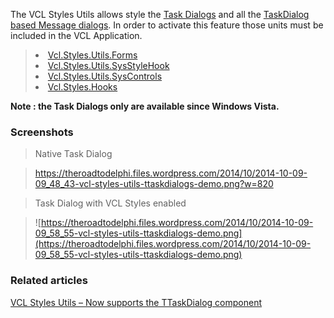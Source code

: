 The VCL Styles Utils allows style the [Task Dialogs](http://msdn.microsoft.com/en-us/library/windows/desktop/bb787471%28v=vs.85%29.aspx) and all the [TaskDialog based Message dialogs](http://docwiki.embarcadero.com/Libraries/XE7/en/Vcl.Dialogs.TaskMessageDlg). In order to activate this feature those units must be included in the VCL Application.


> <li><a href='https://code.google.com/p/vcl-styles-utils/source/browse/trunk/Common/Vcl.Styles.Utils.Forms.pas'>Vcl.Styles.Utils.Forms</a></li>
> <li><a href='https://code.google.com/p/vcl-styles-utils/source/browse/trunk/Common/Vcl.Styles.Utils.SysStyleHook.pas'>Vcl.Styles.Utils.SysStyleHook</a></li>
> <li><a href='https://code.google.com/p/vcl-styles-utils/source/browse/trunk/Common/Vcl.Styles.Utils.SysControls.pas'>Vcl.Styles.Utils.SysControls</a></li>
> <li><a href='https://code.google.com/p/vcl-styles-utils/source/browse/trunk/Common/Vcl.Styles.Hooks.pas'>Vcl.Styles.Hooks</a></li>


**Note : the Task Dialogs only are available since Windows Vista.**

### Screenshots ###

> Native Task Dialog

> https://theroadtodelphi.files.wordpress.com/2014/10/2014-10-09-09_48_43-vcl-styles-utils-ttaskdialogs-demo.png?w=820

> Task Dialog with VCL Styles enabled

> ![https://theroadtodelphi.files.wordpress.com/2014/10/2014-10-09-09_58_55-vcl-styles-utils-ttaskdialogs-demo.png](https://theroadtodelphi.files.wordpress.com/2014/10/2014-10-09-09_58_55-vcl-styles-utils-ttaskdialogs-demo.png)


### Related articles ###
[VCL Styles Utils – Now supports the TTaskDialog component](http://theroadtodelphi.wordpress.com/2014/10/09/vcl-styles-utils-now-supports-the-ttaskdialog-component/)